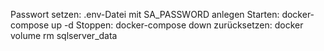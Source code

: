Passwort setzen: .env-Datei mit SA_PASSWORD anlegen
Starten: docker-compose up -d
Stoppen: docker-compose down
zurücksetzen: docker volume rm sqlserver_data